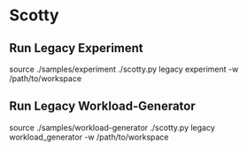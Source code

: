 Scotty
======

Run Legacy Experiment
---------------------

source ./samples/experiment
./scotty.py legacy experiment -w /path/to/workspace

Run Legacy Workload-Generator
-----------------------------

source ./samples/workload-generator
./scotty.py legacy workload_generator -w /path/to/workspace